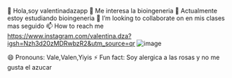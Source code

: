  👋 Hola,soy valentinadazapp
👀 Me interesa la bioingeneria
🌱 Actualmente estoy estudiando bioingeneria
💞️ I’m looking to collaborate on en mis clases mas seguido
📫 How to reach me https://www.instagram.com/valentina.dza?igsh=Nzh3d20zMDRwbzR2&utm_source=qr
 ![image](https://github.com/user-attachments/assets/a813d664-05d4-4ac3-b1f6-bffa49c54fb1)

 😄 Pronouns: Vale,Valen,Yiyis
 ⚡ Fun fact: Soy alergica a las rosas y no me gusta el azucar

<!---
valentinadazapp/valentinadazapp is a ✨ special ✨ repository because its `README.md` (this file) appears on your GitHub profile.
You can click the Preview link to take a look at your changes.
--->
